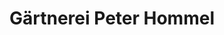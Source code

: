 ---
title: "Gärtnerei Peter Hommel"
url: /wyk-auf-foehr/gaertnerei-peter-hommel/
shop: Garten-Center
---
